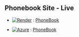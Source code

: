 ## Phonebook Site - Live


- [![Render](https://img.shields.io/badge/Render-Live-green)](https://latest-phonebook.onrender.com) : [PhoneBook](https://latest-phonebook.onrender.com)

- [![Azure](https://img.shields.io/badge/Azure-Live-green)](https://phone-test-crfpg7aefjfncyh5.eastasia-01.azurewebsites.net) : [PhoneBook](https://phone-test-crfpg7aefjfncyh5.eastasia-01.azurewebsites.net)

